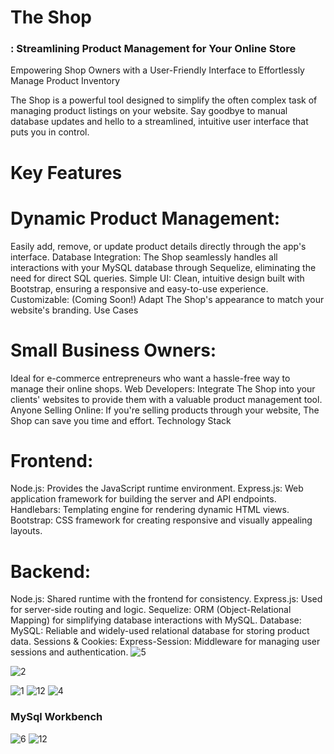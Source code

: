 # The Shop
### : Streamlining Product Management for Your Online Store
Empowering Shop Owners with a User-Friendly Interface to Effortlessly Manage Product Inventory

The Shop is a powerful tool designed to simplify the often complex task of managing product listings on your website.  Say goodbye to manual database updates and hello to a streamlined, intuitive user interface that puts you in control.

# Key Features

# Dynamic Product Management: 
Easily add, remove, or update product details directly through the app's interface.
Database Integration: The Shop seamlessly handles all interactions with your MySQL database through Sequelize, eliminating the need for direct SQL queries.
Simple UI: Clean, intuitive design built with Bootstrap, ensuring a responsive and easy-to-use experience.
Customizable: (Coming Soon!) Adapt The Shop's appearance to match your website's branding.
Use Cases

# Small Business Owners: 
Ideal for e-commerce entrepreneurs who want a hassle-free way to manage their online shops.
Web Developers: Integrate The Shop into your clients' websites to provide them with a valuable product management tool.
Anyone Selling Online: If you're selling products through your website, The Shop can save you time and effort.
Technology Stack

# Frontend:
Node.js: Provides the JavaScript runtime environment.
Express.js: Web application framework for building the server and API endpoints.
Handlebars: Templating engine for rendering dynamic HTML views.
Bootstrap: CSS framework for creating responsive and visually appealing layouts.
# Backend:
Node.js: Shared runtime with the frontend for consistency.
Express.js: Used for server-side routing and logic.
Sequelize: ORM (Object-Relational Mapping) for simplifying database interactions with MySQL.
Database:
MySQL: Reliable and widely-used relational database for storing product data.
Sessions & Cookies:
Express-Session: Middleware for managing user sessions and authentication.
![5](https://github.com/VanshGupta1905/The-Shop/assets/97848559/798dfc09-9b3c-476d-a6b8-5c827ab0ba68)

![2](https://github.com/VanshGupta1905/The-Shop/assets/97848559/b4fe44d8-3d66-451f-a3cc-53efa3333e66)

![1](https://github.com/VanshGupta1905/The-Shop/assets/97848559/16b14455-3a37-4173-b11d-b8423fd2d733)
![12](https://github.com/VanshGupta1905/The-Shop/assets/97848559/f66cfae2-de7a-471a-8370-d893d7c70051)
![4](https://github.com/VanshGupta1905/The-Shop/assets/97848559/7e608653-2371-4311-9233-7cabd5281f75)
### MySql Workbench
![6](https://github.com/VanshGupta1905/The-Shop/assets/97848559/ecb9d46a-6ae7-45ff-a939-fe3d18a882b5)
![12](https://github.com/VanshGupta1905/The-Shop/assets/97848559/6cfb59f0-dfbc-44ab-b209-e92ce0c613c9)
